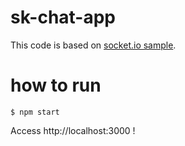 # sk-chat-app

This code is based on [socket.io sample](http://socket.io/get-started/chat/).

# how to run
```
$ npm start
```
Access http://localhost:3000 !
